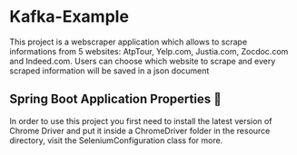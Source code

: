 # Kafka-Example
This project is a webscraper application which allows to scrape informations from 5 websites: AtpTour, Yelp.com, Justia.com, Zocdoc.com and Indeed.com. Users can choose which website to scrape and every scraped information will be saved in a json document
## Spring Boot Application Properties :leaves:

In order to use this project you first need to install the latest version of Chrome Driver and put it inside a ChromeDriver folder in the resource directory, visit the SeleniumConfiguration class for more.
